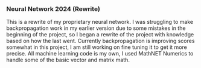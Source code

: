 ### Neural Network 2024 (Rewrite)
This is a rewrite of my proprietary neural network. I was struggling to make backpropagation work in my earlier version due to some mistakes in the beginning of the project, so I began a rewrite of the project with knowledge based on how the last went.
Currently backpropagation is improving scores somewhat in this project, I am still working on fine tuning it to get it more precise. All machine learning code is my own, I used MathNET Numerics to handle some of the basic vector and matrix math.